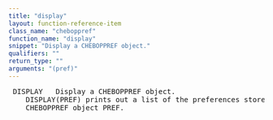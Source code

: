 ```yaml
---
title: "display"
layout: function-reference-item
class_name: "cheboppref"
function_name: "display"
snippet: "Display a CHEBOPPREF object."
qualifiers: ""
return_type: ""
arguments: "(pref)"
---
```


<pre class="help-text"> DISPLAY   Display a CHEBOPPREF object.
    DISPLAY(PREF) prints out a list of the preferences stored in the
    CHEBOPPREF object PREF.
</pre>